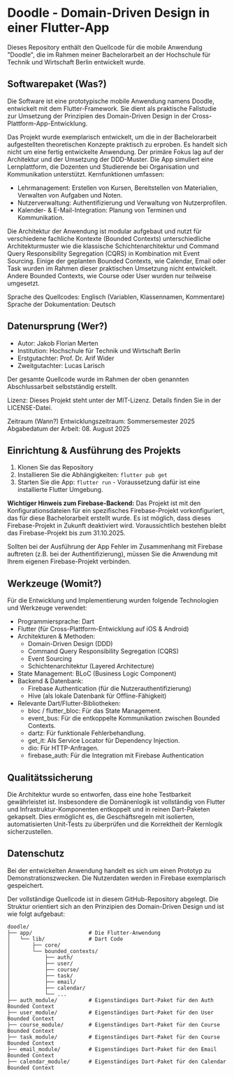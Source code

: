 # Doodle - Domain-Driven Design in einer Flutter-App

Dieses Repository enthält den Quellcode für die mobile Anwendung "Doodle", die im Rahmen meiner Bachelorarbeit an der Hochschule für Technik und Wirtschaft Berlin entwickelt wurde.

## Softwarepaket (Was?)
Die Software ist eine prototypische mobile Anwendung namens Doodle, entwickelt mit dem Flutter-Framework. Sie dient als praktische Fallstudie zur Umsetzung der Prinzipien des Domain-Driven Design in der Cross-Plattform-App-Entwicklung.

Das Projekt wurde exemplarisch entwickelt, um die in der Bachelorarbeit aufgestellten theoretischen Konzepte praktisch zu erproben. Es handelt sich nicht um eine fertig entwickelte Anwendung. Der primäre Fokus lag auf der Architektur und der Umsetzung der DDD-Muster.
Die App simuliert eine Lernplattform, die Dozenten und Studierende bei Organisation und Kommunikation unterstützt. Kernfunktionen umfassen:

- Lehrmanagement: Erstellen von Kursen, Bereitstellen von Materialien, Verwalten von Aufgaben und Noten.
- Nutzerverwaltung: Authentifizierung und Verwaltung von Nutzerprofilen.
- Kalender- & E-Mail-Integration: Planung von Terminen und Kommunikation.

Die Architektur der Anwendung ist modular aufgebaut und nutzt für verschiedene fachliche Kontexte (Bounded Contexts) unterschiedliche Architekturmuster wie die klassische Schichtenarchitektur und Command Query Responsibility Segregation (CQRS) in Kombination mit Event Sourcing.
Einige der geplanten Bounded Contexts, wie Calendar, Email oder Task wurden im Rahmen dieser praktischen Umsetzung nicht entwickelt. Andere Bounded Contexts, wie Course oder User wurden nur teilweise umgesetzt.

Sprache des Quellcodes: Englisch (Variablen, Klassennamen, Kommentare)
Sprache der Dokumentation: Deutsch

## Datenursprung (Wer?)
- Autor: Jakob Florian Merten
- Institution: Hochschule für Technik und Wirtschaft Berlin
- Erstgutachter: Prof. Dr. Arif Wider
- Zweitgutachter: Lucas Larisch

Der gesamte Quellcode wurde im Rahmen der oben genannten Abschlussarbeit selbstständig erstellt.

Lizenz: Dieses Projekt steht unter der MIT-Lizenz. Details finden Sie in der LICENSE-Datei.

Zeitraum (Wann?)
Entwicklungszeitraum: Sommersemester 2025
Abgabedatum der Arbeit: 08. August 2025

## Einrichtung & Ausführung des Projekts
1. Klonen Sie das Repository
2. Installieren Sie die Abhängigkeiten: `flutter pub get`
3. Starten Sie die App: `flutter run` - Voraussetzung dafür ist eine installierte Flutter Umgebung.

**Wichtiger Hinweis zum Firebase-Backend:**
Das Projekt ist mit den Konfigurationsdateien für ein spezifisches Firebase-Projekt vorkonfiguriert, das für diese Bachelorarbeit erstellt wurde. Es ist möglich, dass dieses Firebase-Projekt in Zukunft deaktiviert wird. Voraussichtlich bestehen bleibt das Firebase-Projekt bis zum 31.10.2025.

Sollten bei der Ausführung der App Fehler im Zusammenhang mit Firebase auftreten (z.B. bei der Authentifizierung), müssen Sie die Anwendung mit Ihrem eigenen Firebase-Projekt verbinden. 


## Werkzeuge (Womit?)
Für die Entwicklung und Implementierung wurden folgende Technologien und Werkzeuge verwendet:
- Programmiersprache: Dart
- Flutter (für Cross-Plattform-Entwicklung auf iOS & Android)
- Architekturen & Methoden:
    - Domain-Driven Design (DDD)
    - Command Query Responsibility Segregation (CQRS)
    - Event Sourcing
    - Schichtenarchitektur (Layered Architecture)
- State Management: BLoC (Business Logic Component)
- Backend & Datenbank:
    - Firebase Authentication (für die Nutzerauthentifizierung)
    - Hive (als lokale Datenbank für Offline-Fähigkeit)
- Relevante Dart/Flutter-Bibliotheken:
    - bloc / flutter_bloc: Für das State Management.
    - event_bus: Für die entkoppelte Kommunikation zwischen Bounded Contexts.
    - dartz: Für funktionale Fehlerbehandlung.
    - get_it: Als Service Locator für Dependency Injection.
    - dio: Für HTTP-Anfragen.
    - firebase_auth: Für die Integration mit Firebase Authentication


## Qualitätssicherung
Die Architektur wurde so entworfen, dass eine hohe Testbarkeit gewährleistet ist. Insbesondere die Domänenlogik ist vollständig von Flutter und Infrastruktur-Komponenten entkoppelt und in reinen Dart-Paketen gekapselt. Dies ermöglicht es, die Geschäftsregeln mit isolierten, automatisierten Unit-Tests zu überprüfen und die Korrektheit der Kernlogik sicherzustellen.

## Datenschutz
Bei der entwickelten Anwendung handelt es sich um einen Prototyp zu Demonstrationszwecken. Die Nutzerdaten werden in Firebase exemplarisch gespeichert. 

Der vollständige Quellcode ist in diesem GitHub-Repository abgelegt. Die Struktur orientiert sich an den Prinzipien des Domain-Driven Design und ist wie folgt aufgebaut:

```text
doodle/
├── app/                  # Die Flutter-Anwendung
│   └── lib/              # Dart Code
│       ├── core/  
│       └── bounded_contexts/ 
│           ├── auth/
│           ├── user/
│           ├── course/
│           ├── task/
│           ├── email/
│           ├── calendar/
│           └── ...
├── auth_module/          # Eigenständiges Dart-Paket für den Auth Bounded Context
├── user_module/          # Eigenständiges Dart-Paket für den User Bounded Context
├── course_module/        # Eigenständiges Dart-Paket für den Course Bounded Context
├── task_module/          # Eigenständiges Dart-Paket für den Course Bounded Context
├── email_module/         # Eigenständiges Dart-Paket für den Email Bounded Context
├── calendar_module/      # Eigenständiges Dart-Paket für den Calendar Bounded Context
```
